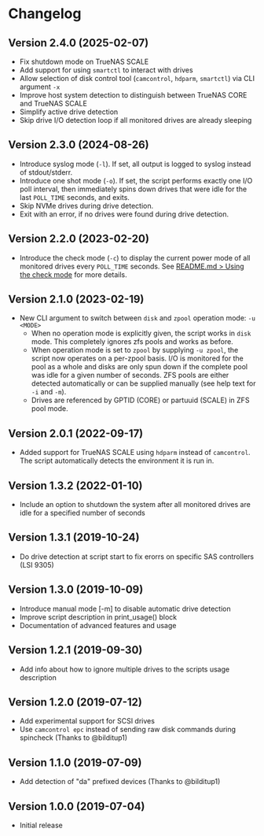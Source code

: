 # Changelog

## Version 2.4.0 (2025-02-07)
  * Fix shutdown mode on TrueNAS SCALE
  * Add support for using `smartctl` to interact with drives
  * Allow selection of disk control tool (`camcontrol`, `hdparm`, `smartctl`) via CLI argument `-x`
  * Improve host system detection to distinguish between TrueNAS CORE and TrueNAS SCALE
  * Simplify active drive detection
  * Skip drive I/O detection loop if all monitored drives are already sleeping


## Version 2.3.0 (2024-08-26)
  * Introduce syslog mode (`-l`). If set, all output is logged to syslog instead of stdout/stderr.
  * Introduce one shot mode (`-o`). If set, the script performs exactly one I/O poll interval, then immediately spins down drives that were idle for the last `POLL_TIME` seconds, and exits.
  * Skip NVMe drives during drive detection.
  * Exit with an error, if no drives were found during drive detection.


## Version 2.2.0 (2023-02-20)
  * Introduce the check mode (`-c`) to display the current power mode of all monitored drives every `POLL_TIME` seconds. See [README.md > Using the check mode](https://github.com/ngandrass/truenas-spindown-timer#automatic-using-the-check-mode--c) for more details.


## Version 2.1.0 (2023-02-19)
  * New CLI argument to switch between `disk` and `zpool` operation mode: `-u <MODE>`
    * When no operation mode is explicitly given, the script works in `disk` mode. This completely ignores zfs pools and works as before.
    * When operation mode is set to `zpool` by supplying `-u zpool`, the script now operates on a per-zpool basis. I/O is monitored for the pool as a whole and disks are only spun down if the complete pool was idle for a given number of seconds. ZFS pools are either detected automatically or can be supplied manually (see help text for `-i` and `-m`).
    * Drives are referenced by GPTID (CORE) or partuuid (SCALE) in ZFS pool mode.


## Version 2.0.1 (2022-09-17)
  * Added support for TrueNAS SCALE using `hdparm` instead of `camcontrol`. The script automatically detects the environment it is run in.


## Version 1.3.2 (2022-01-10)
  * Include an option to shutdown the system after all monitored drives are idle for a specified number of seconds


## Version 1.3.1 (2019-10-24)
  * Do drive detection at script start to fix erorrs on specific SAS controllers (LSI 9305)


## Version 1.3.0 (2019-10-09)
  * Introduce manual mode [-m] to disable automatic drive detection
  * Improve script description in print_usage() block
  * Documentation of advanced features and usage


## Version 1.2.1 (2019-09-30)
  * Add info about how to ignore multiple drives to the scripts usage description


## Version 1.2.0 (2019-07-12)
  * Add experimental support for SCSI drives
  * Use `camcontrol epc` instead of sending raw disk commands during spincheck (Thanks to @bilditup1)


## Version 1.1.0 (2019-07-09)
  * Add detection of "da" prefixed devices (Thanks to @bilditup1)


## Version 1.0.0 (2019-07-04)
  * Initial release
